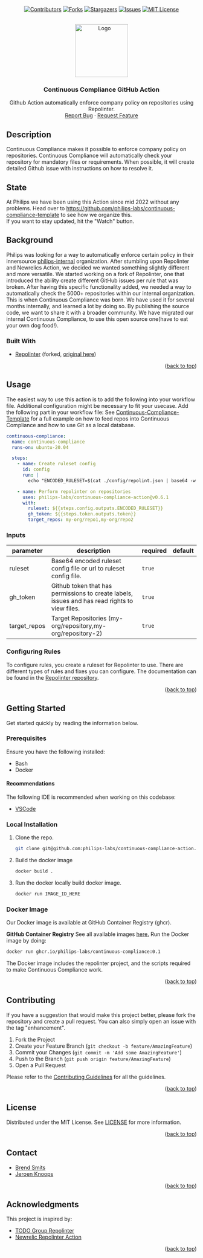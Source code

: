 <div id="top"></div>

<div align="center">

[![Contributors][contributors-shield]][contributors-url]
[![Forks][forks-shield]][forks-url]
[![Stargazers][stars-shield]][stars-url]
[![Issues][issues-shield]][issues-url]
[![MIT License][license-shield]][license-url]

</div>

<br />
<div align="center">
  <a href="https://github.com/philips-labs/continuous-compliance-action">
    <img src="https://github.com/philips-labs/continuous-compliance-action/blob/579f7a89bbc213ef1f07e010e5fb79d171cda95a/.github/branding/cc-7.png" alt="Logo" width="140" height="140">
  </a>

  <h3 align="center">Continuous Compliance GitHub Action</h3>

  <p align="center">
    Github Action automatically enforce company policy on repositories using Repolinter.
    <br>
    <a href="https://github.com/philips-labs/continuous-compliance-action/issues">Report Bug</a>
    ·
    <a href="https://github.com/philips-labs/continuous-compliance-action/issues">Request Feature</a>
  </p>
</div>

<!-- ABOUT THE PROJECT -->
## Description

Continuous Compliance makes it possible to enforce company policy on repositories. Continuous Compliance will automatically check your repository for mandatory files or requirements. When possible, it will create detailed Github issue with instructions on how to resolve it.

## State

At Philips we have been using this Action since mid 2022 without any problems. Head over to <https://github.com/philips-labs/continuous-compliance-template> to see how we organize this.  
If you want to stay updated, hit the "Watch" button.

## Background

Philips was looking for a way to automatically enforce certain policy in their innersource [philips-internal](https://github.com/philips-internal) organization.
After stumbling upon Repolinter and Newrelics Action, we decided we wanted something slightly different and more versatile. We started working on a fork of Repolinter, one that introduced the ability create different GitHub issues per rule that was broken. After having this specific functionality added, we needed a way to automatically check the 5000+ repositories within our internal organization. This is when Continuous Compliance was born. We have used it for several months internally, and learned a lot by doing so. By publishing the source code, we want to share it with a broader community. We have migrated our internal Continuous Compliance, to use this open source one(have to eat your own dog food!).

### Built With

- [Repolinter](https://github.com/philips-forks/repolinter) (forked, [original here](https://github.com/todogroup/repolinter))

<p align="right">(<a href="#top">back to top</a>)</p>

## Usage

The easiest way to use this action is to add the following into your workflow file. Additional configuration might be necessary to fit your usecase.
Add the following part in your workflow file:
See [Continuous-Compliance-Template](https://github.com/philips-labs/continuous-compliance-template) for a full example on how to feed repos into Continuous Compliance and how to use Git as a local database.

  ```yaml
  continuous-compliance:
    name: continuous-compliance
    runs-on: ubuntu-20.04

    steps:
      - name: Create ruleset config
        id: config
        run: |
          echo "ENCODED_RULESET=$(cat ./config/repolint.json | base64 -w 0)" >> $GITHUB_OUTPUT

      - name: Perform repolinter on repositories
        uses: philips-labs/continuous-compliance-action@v0.6.1
        with:
          ruleset: ${{steps.config.outputs.ENCODED_RULESET}} 
          gh_token: ${{steps.token.outputs.token}}
          target_repos: my-org/repo1,my-org/repo2
  ```

### Inputs

| parameter | description | required | default |
| - | - | - | - |
| ruleset | Base64 encoded ruleset config file or url to ruleset config file. | `true` | |
| gh_token | Github token that has permissions to create labels, issues and has read rights to view files. | `true` | |
| target_repos | Target Repositories (my-org/repository,my-org/repository-2) | `true` | |

### Configuring Rules

To configure rules, you create a ruleset for Repolinter to use. There are different types of rules and fixes you can configure. The documentation can be found in the [Repolinter repository](https://github.com/todogroup/repolinter/tree/main/docs).

<p align="right">(<a href="#top">back to top</a>)</p>

## Getting Started

Get started quickly by reading the information below.

### Prerequisites

Ensure you have the following installed:

- Bash
- Docker

#### Recommendations

The following IDE is recommended when working on this codebase:

- [VSCode](https://code.visualstudio.com/)

### Local Installation

1. Clone the repo.

   ```sh
   git clone git@github.com:philips-labs/continuous-compliance-action.git
   ```

1. Build the docker image

   ```sh
   docker build .
   ```

1. Run the docker locally build docker image.

   ```sh
   docker run IMAGE_ID_HERE
   ```

### Docker Image

Our Docker image is available at GitHub Container Registry (ghcr).

**GitHub Container Registry**
See all available images [here.](https://github.com/philips-labs/continuous-compliance-action/pkgs/container/continuous-compliance)
Run the Docker image by doing:

```sh
docker run ghcr.io/philips-labs/continuous-compliance:0.1
```

The Docker image includes the repolinter project, and the scripts required to make Continuous Compliance work.

<p align="right">(<a href="#top">back to top</a>)</p>

## Contributing

If you have a suggestion that would make this project better, please fork the repository and create a pull request. You can also simply open an issue with the tag "enhancement".

1. Fork the Project
2. Create your Feature Branch (`git checkout -b feature/AmazingFeature`)
3. Commit your Changes (`git commit -m 'Add some AmazingFeature'`)
4. Push to the Branch (`git push origin feature/AmazingFeature`)
5. Open a Pull Request

Please refer to the [Contributing Guidelines](/CONTRIBUTING.md) for all the guidelines.

<p align="right">(<a href="#top">back to top</a>)</p>

## License

Distributed under the MIT License. See [LICENSE](/LICENSE.md) for more information.

<p align="right">(<a href="#top">back to top</a>)</p>

## Contact

- [Brend Smits](https://github.com/Brend-Smits)
- [Jeroen Knoops](https://github.com/JeroenKnoops)

<p align="right">(<a href="#top">back to top</a>)</p>

## Acknowledgments

This project is inspired by:

- [TODO Group Repolinter](https://github.com/todogroup/repolinter)
- [Newrelic Repolinter Action](https://github.com/newrelic/repolinter-action)

<p align="right">(<a href="#top">back to top</a>)</p>

[contributors-shield]: https://img.shields.io/github/contributors/philips-labs/continuous-compliance-action.svg?style=for-the-badge
[contributors-url]: https://github.com/philips-labs/continuous-compliance-action/graphs/contributors
[forks-shield]: https://img.shields.io/github/forks/philips-labs/continuous-compliance-action.svg?style=for-the-badge
[forks-url]: https://github.com/philips-labs/continuous-compliance-action/network/members
[stars-shield]: https://img.shields.io/github/stars/philips-labs/continuous-compliance-action.svg?style=for-the-badge
[stars-url]: https://github.com/philips-labs/continuous-compliance-action/stargazers
[issues-shield]: https://img.shields.io/github/issues/philips-labs/continuous-compliance-action.svg?style=for-the-badge
[issues-url]: https://github.com/philips-labs/continuous-compliance-action/issues
[license-shield]: https://img.shields.io/github/license/philips-labs/continuous-compliance-action.svg?style=for-the-badge
[license-url]: https://github.com/philips-labs/continuous-compliance-action/blob/main/LICENSE.md
